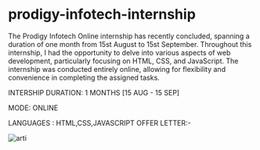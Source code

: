 # prodigy-infotech-internship
The Prodigy Infotech Online internship has recently concluded, spanning a duration of one month from 15st August to 15st September. Throughout this internship, I had the opportunity to delve into various aspects of web development, particularly focusing on HTML, CSS, and JavaScript. The internship was conducted entirely online, allowing for flexibility and convenience in completing the assigned tasks.

INTERSHIP DURATION: 1 MONTHS [15 AUG - 15 SEP]

MODE: ONLINE

LANGUAGES : HTML,CSS,JAVASCRIPT
OFFER LETTER:-

![arti](https://github.com/user-attachments/assets/dc0da63d-cf78-4ca3-b423-f2b135114149)
